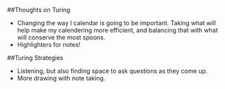 ##Thoughts on Turing
- Changing the way I calendar is going to be important. Taking what will help make my calendering more efficient, and balancing that with what will conserve the most spoons.
- Highlighters for notes!

##Turing Strategies
- Listening, but also finding space to ask questions as they come up.
- More drawing with note taking.
